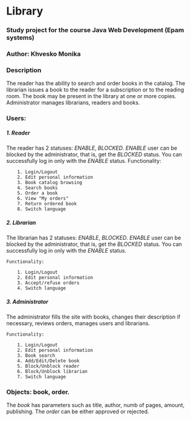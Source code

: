 # Library
### Study project for the course Java Web Development (Epam systems)
### Author: Khvesko Monika

### Description
The reader has the ability to search and order books in the catalog. The librarian issues a book to the reader for a subscription or to the reading room. The book may be present in the library at one or more copies. Administrator manages librarians, readers and books.
### Users:
##### 1. Reader
The reader has 2 statuses: *ENABLE*, *BLOCKED*. *ENABLE* user can be blocked by the administrator, that is, get the *BLOCKED* status. You can successfully log in only with the *ENABLE* status. 
    Functionality:

        1. Login/Logout
        2. Edit personal information
        3. Book catalog browsing
        4. Search books
        5. Order a book
        6. View "My orders"
        7. Return ordered book
        8. Switch language
##### 2. Librarian

The librarian has 2 statuses: *ENABLE*, *BLOCKED*. *ENABLE* user can be blocked by the administrator, that is, get the *BLOCKED* status. You can successfully log in only with the *ENABLE* status. 

    Functionality:
    
        1. Login/Logout
        2. Edit personal information
        3. Accept/refuse orders
        4. Switch language
        
##### 3. Administrator

The administrator fills the site with books, changes their description if necessary, reviews orders, manages users and librarians.

    Functionality:
    
        1. Login/Logout
        2. Edit personal information
        3. Book search
        4. Add/Edit/Delete book
        5. Block/Unblock reader
        6. Block/Unblock librarian
        7. Switch language
    
### **Objects:** **book**, **order**.
The *book* has parameters such as title, author, numb of pages,  amount, publishing. The *order* can be either approved or rejected.
